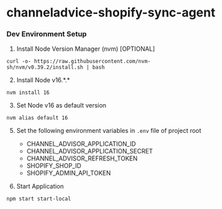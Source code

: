 # channeladvice-shopify-sync-agent

### Dev Environment Setup

1. Install Node Version Manager (nvm) [OPTIONAL]
```shell
curl -o- https://raw.githubusercontent.com/nvm-sh/nvm/v0.39.2/install.sh | bash
```
2. Install Node v16.\*.\*
```shell
nvm install 16
```
3. Set Node v16 as default version
```shell
nvm alias default 16
```
5. Set the following environment variables in `.env` file of project root
    * CHANNEL_ADVISOR_APPLICATION_ID
    * CHANNEL_ADVISOR_APPLICATION_SECRET
    * CHANNEL_ADVISOR_REFRESH_TOKEN
    * SHOPIFY_SHOP_ID
    * SHOPIFY_ADMIN_API_TOKEN
   
4. Start Application
```shell
npm start start-local
```